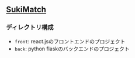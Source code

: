 <!-- Author Iimori MasaMichi -->

## [SukiMatch](https://sukimatch2020.herokuapp.com/)

### ディレクトリ構成
- `front`: react.jsのフロントエンドのプロジェクト
- `back`: python flaskのバックエンドのプロジェクト
